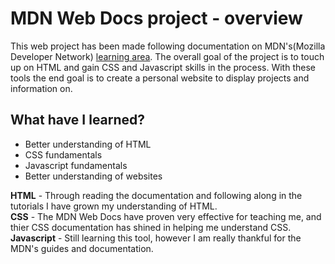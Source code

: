 # MDN Web Docs project - overview

  This web project has been made following documentation on MDN's(Mozilla Developer Network) [learning area](https://developer.mozilla.org/en-US/docs/Learn).
  The overall goal of the project is to touch up on HTML and gain CSS and Javascript skills in the process. With these tools the end goal
  is to create a personal website to display projects and information on. 


## What have I learned?
  * Better understanding of HTML
  * CSS fundamentals
  * Javascript fundamentals
  * Better understanding of websites

**HTML** - Through reading the documentation and following along in the tutorials I have grown my understanding of HTML.<br>
**CSS** - The MDN Web Docs have proven very effective for teaching me, and thier CSS documentation has shined in helping me understand CSS.<br>
**Javascript** - Still learning this tool, however I am really thankful for the MDN's guides and documentation.<br>
